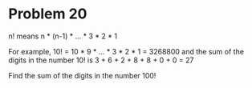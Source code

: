 Problem 20
==========

n! means n * (n-1) * ... * 3 * 2 * 1

For example, 10! = 10 * 9 * ... * 3 * 2 * 1 = 3268800
and the sum of the digits in the number 10! is 3 + 6 + 2 + 8 + 8 + 0 + 0 = 27

Find the sum of the digits in the number 100!

